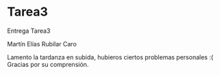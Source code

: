 # Tarea3
Entrega Tarea3

Martín Elías Rubilar Caro

Lamento la tardanza en subida, hubieros ciertos problemas personales :(
Gracias por su comprensión.